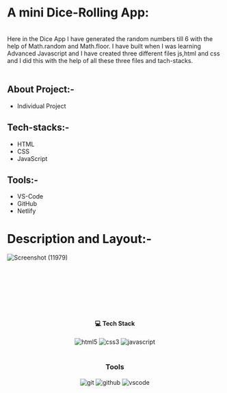 # A mini Dice-Rolling App:
<br/>
<div>
  Here in the Dice App I have generated the random numbers till 6 with the help of Math.random and Math.floor.
  I have built when I was learning Advanced Javascript and I have created three different files js,html and css 
  and I did this with the help of all these three files and tach-stacks.
</div>

<br/>

## About Project:-
 - Individual Project
## Tech-stacks:-
 - HTML
 - CSS
 - JavaScript
## Tools:-
 - VS-Code
 - GitHub
 - Netlify
 
# Description and Layout:-
![Screenshot (11979)](https://user-images.githubusercontent.com/105616033/197107204-dd5d3cdc-f18e-4d9f-9046-29c12fcd2e05.png)
<br/>
<br/>
<br/>
<br/>

<br/>
<br/>
<br/>

<h4 align="center">💻 Tech Stack</h4>
 <div align="center">
 <img src="https://img.shields.io/badge/html5-%23E34F26.svg?style=for-the-badge&logo=html5&logoColor=white" align="center" alt="html5">
 <img src = "https://img.shields.io/badge/css3-%231572B6.svg?style=for-the-badge&logo=css3&logoColor=white" align="center" alt="css3">
 <img src="https://img.shields.io/badge/javascript-%23323330.svg?style=for-the-badge&logo=javascript&logoColor=%23F7DF1E"  align="center" alt="javascript" />
</div>
<br/>

<div align="center"><h3 align="center">Tools</h3> 
   <img src="https://img.shields.io/badge/netlify-%23000000.svg?style=for-the-badge&logo=netlify&logoColor=#00C7B7" align="center" alt="git"/>
  <img src="https://img.shields.io/badge/GitHub-100000?style=for-the-badge&logo=github&logoColor=white"  align="center" alt="github"/>
   <img src="https://img.shields.io/badge/Visual%20Studio-5C2D91.svg?style=for-the-badge&logo=visual-studio&logoColor=white"  align="center" alt="vscode"/>
</div>
